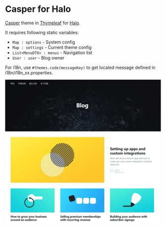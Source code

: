 # Casper for Halo

[Casper](https://github.com/TryGhost/Casper) theme in [Thymeleaf](https://www.thymeleaf.org/doc/tutorials/3.0/usingthymeleaf.html) for [Halo](https://github.com/halo-dev/halo).

It requires following static variables:
- `Map : options` - System config
- `Map : settings` - Current theme config
- `List<MenuDTO> : menus` - Navigation list
- `User : user` - Blog owner

For i18n, use `#themes.code(messageKey)` to get localed message defined in i18n/i18n_xx.properties.

![screenshot](screenshot.jpg)